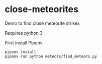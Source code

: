 # close-meteorites
Demo to find close meteorite strikes


Requires python 3

First install Pipenv

```
pipenv install
pipenv run python meteors/find_meteors.py

```
